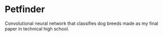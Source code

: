 # Petfinder
Convolutional neural network that classifies dog breeds made as my final paper in technical high school.
